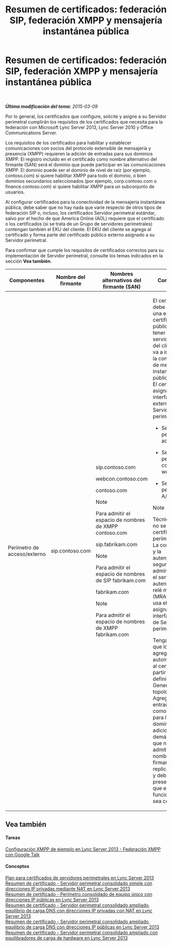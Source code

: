 ﻿---
title: 'Resumen de certificados: federación SIP, federación XMPP y mensajería instantánea pública'
TOCTitle: 'Resumen de certificados: federación SIP, federación XMPP y mensajería instantánea pública'
ms:assetid: 933d6351-cfa6-4432-b3ed-1aff3ac92065
ms:mtpsurl: https://technet.microsoft.com/es-es/library/JJ618372(v=OCS.15)
ms:contentKeyID: 49115300
ms.date: 01/07/2017
mtps_version: v=OCS.15
ms.translationtype: HT
---

# Resumen de certificados: federación SIP, federación XMPP y mensajería instantánea pública

 

_**Última modificación del tema:** 2015-03-09_

Por lo general, los certificados que configure, solicite y asigne a su Servidor perimetral cumplirán los requisitos de los certificados que necesita para la federación con Microsoft Lync Server 2013, Lync Server 2010 y Office Communications Server.

Los requisitos de los certificados para habilitar y establecer comunicaciones con socios del protocolo extensible de mensajería y presencia (XMPP) requieren la adición de entradas para sus dominios XMPP. El registro incluido en el certificado como nombre alternativo del firmante (SAN) será el dominio que puede participar en las comunicaciones XMPP. El dominio puede ser el dominio de nivel de raíz (por ejemplo, contoso.com) si quiere habilitar XMPP para todo el dominio, o bien dominios secundarios seleccionados (por ejemplo, corp.contoso.com o finance.contoso.com) si quiere habilitar XMPP para un subconjunto de usuarios.

Al configurar certificados para la conectividad de la mensajería instantánea pública, debe saber que no hay nada que varíe respecto de otros tipos de federación SIP o, incluso, los certificados Servidor perimetral estándar, salvo por el hecho de que America Online (AOL) requiere que el certificado o los certificados (si se trata de un Grupo de servidores perimetrales) contengan también el EKU del cliente. El EKU del cliente se agrega al certificado y forma parte del certificado público externo asignado a su Servidor perimetral.

Para confirmar que cumple los requisitos de certificados correctos para su implementación de Servidor perimetral, consulte los temas indicados en la sección **Vea también**.



<table>
<colgroup>
<col style="width: 25%" />
<col style="width: 25%" />
<col style="width: 25%" />
<col style="width: 25%" />
</colgroup>
<thead>
<tr class="header">
<th>Componentes</th>
<th>Nombre del firmante</th>
<th>Nombres alternativos del firmante (SAN)</th>
<th>Comentarios</th>
</tr>
</thead>
<tbody>
<tr class="odd">
<td><p>Perímetro de acceso/externo</p></td>
<td><p>sip.contoso.com</p></td>
<td><p>sip.contoso.com</p>
<p>webcon.contoso.com</p>
<p>contoso.com</p>
<div>

> [!NOTE]
> Para admitir el espacio de nombres de XMPP contoso.com


</div>
<p>sip.fabrikam.com</p>
<div>

> [!NOTE]
> Para admitir el espacio de nombres de SIP fabrikam.com


</div>
<p>fabrikam.com</p>
<div>

> [!NOTE]
> Para admitir el espacio de nombres de XMPP fabrikam.com


</div></td>
<td><p>El certificado debe provenir de una entidad de certificación pública y debe tener el EKU del servidor y el EKU del cliente si se va a implementar la conectividad de mensajería instantánea pública con AOL. El certificado se asigna a las interfaces externas de Servidor perimetral para:</p>
<ul>
<li><p>Servidor perimetral de acceso</p></li>
<li><p>Servicio perimetral de conferencia web</p></li>
<li><p>Servicio perimetral A/V</p></li>
</ul>
<div>

> [!NOTE]
> Técnicamente, no se asigna un certificado al perímetro A/V. La comunicación y la autenticación seguras se administran con el servicio de autenticación de relé multimedia (MRAS). MRAS usa el certificado asignado a la interfaz interna de Servidor perimetral.


</div>
<p>Tenga en cuenta que los SAN se agregan automáticamente al certificado a partir de las definiciones del Generador de topologías. Agregue tantas entradas de SAN como necesite para los dominios SIP adicionales y las demás entradas que necesite admitir. El nombre del firmante se replica en el SAN y debe estar presente para que el funcionamiento sea correcto.</p></td>
</tr>
</tbody>
</table>


## Vea también

#### Tareas

[Configuración XMPP de ejemplo en Lync Server 2013 - Federación XMPP con Google Talk](lync-server-2013-example-xmpp-configuration-–-xmpp-federation-with-google-talk.md)  

#### Conceptos

[Plan para certificados de servidores perimetrales en Lync Server 2013](lync-server-2013-plan-for-edge-server-certificates.md)  
[Resumen de certificado - Servidor perimetral consolidado simple con direcciones IP privadas mediante NAT en Lync Server 2013](lync-server-2013-certificate-summary-single-consolidated-edge-with-private-ip-addresses-using-nat.md)  
[Resumen de certificado - Perímetro consolidado de equipo único con direcciones IP públicas en Lync Server 2013](lync-server-2013-certificate-summary-single-consolidated-edge-with-public-ip-addresses.md)  
[Resumen de certificado - Servidor perimetral consolidado ampliado, equilibrio de carga DNS con direcciones IP privadas con NAT en Lync Server 2013](lync-server-2013-certificate-summary-scaled-consolidated-edge-dns-load-balancing-with-private-ip-addresses-using-nat.md)  
[Resumen de certificado - Servidor perimetral consolidado ampliado, equilibrio de carga DNS con direcciones IP públicas en Lync Server 2013](lync-server-2013-certificate-summary-scaled-consolidated-edge-dns-load-balancing-with-public-ip-addresses.md)  
[Resumen de certificado - Servidor perimetral consolidado ampliado con equilibradores de carga de hardware en Lync Server 2013](lync-server-2013-certificate-summary-scaled-consolidated-edge-with-hardware-load-balancers.md)

